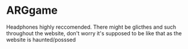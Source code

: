 # ARGgame

Headphones highly reccomended. There might be glicthes and such throughout the website, don't worry it's supposed to be like that as the website is haunted/posssed 
